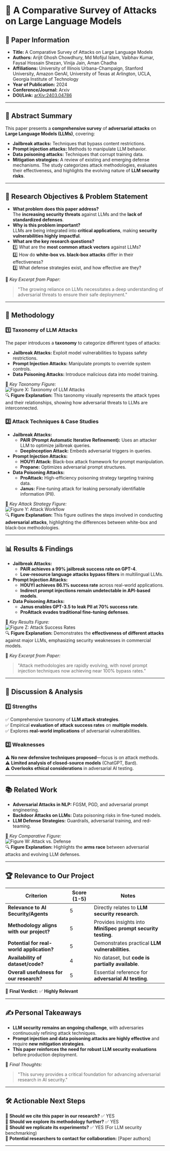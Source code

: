 # 📄 A Comparative Survey of Attacks on Large Language Models

## 📝 Paper Information
- **Title:** A Comparative Survey of Attacks on Large Language Models  
- **Authors:** Arijit Ghosh Chowdhury, Md Mofijul Islam, Vaibhav Kumar, Faysal Hossain Shezan, Vinija Jain, Aman Chadha  
- **Affiliations:** University of Illinois Urbana-Champaign, Stanford University, Amazon GenAI, University of Texas at Arlington, UCLA, Georgia Institute of Technology  
- **Year of Publication:** 2024  
- **Conference/Journal:** Arxiv  
- **DOI/Link:** [arXiv:2403.04786](https://arxiv.org/abs/2403.04786)  

---

## 📌 Abstract Summary
This paper presents a **comprehensive survey** of **adversarial attacks** on **Large Language Models (LLMs)**, covering:
- **Jailbreak attacks:** Techniques that bypass content restrictions.
- **Prompt injection attacks:** Methods to manipulate LLM behavior.
- **Data poisoning attacks:** Techniques that corrupt training data.
- **Mitigation strategies:** A review of existing and emerging defense mechanisms.
The study categorizes attack methodologies, evaluates their effectiveness, and highlights the evolving nature of **LLM security risks**.

---

## 🎯 Research Objectives & Problem Statement
- **What problem does this paper address?**  
  The **increasing security threats** against LLMs and the **lack of standardized defenses**.
- **Why is this problem important?**  
  LLMs are being integrated into **critical applications**, making **security vulnerabilities highly impactful**.
- **What are the key research questions?**  
  1️⃣ What are the **most common attack vectors** against LLMs?  
  2️⃣ How do **white-box vs. black-box attacks** differ in their effectiveness?  
  3️⃣ What defense strategies exist, and how effective are they?

📌 *Key Excerpt from Paper:*  
> "The growing reliance on LLMs necessitates a deep understanding of adversarial threats to ensure their safe deployment."

---

## 🔬 Methodology
### **1️⃣ Taxonomy of LLM Attacks**
The paper introduces a **taxonomy** to categorize different types of attacks:
- **Jailbreak Attacks:** Exploit model vulnerabilities to bypass safety restrictions.
- **Prompt Injection Attacks:** Manipulate prompts to override system controls.
- **Data Poisoning Attacks:** Introduce malicious data into model training.

📌 *Key Taxonomy Figure:*  
![Figure X: Taxonomy of LLM Attacks](images/image.png)  
🔍 **Figure Explanation:** This taxonomy visually represents the attack types and their relationships, showing how adversarial threats to LLMs are interconnected.

### **2️⃣ Attack Techniques & Case Studies**
- **Jailbreak Attacks:**
  - **PAIR (Prompt Automatic Iterative Refinement):** Uses an attacker LLM to optimize jailbreak queries.
  - **DeepInception Attack:** Embeds adversarial triggers in queries.
- **Prompt Injection Attacks:**
  - **HOUYI Attack:** Black-box attack framework for prompt manipulation.
  - **Propane:** Optimizes adversarial prompt structures.
- **Data Poisoning Attacks:**
  - **ProAttack:** High-efficiency poisoning strategy targeting training data.
  - **Janus:** Fine-tuning attack for leaking personally identifiable information (PII).

📌 *Key Attack Strategy Figure:*  
![Figure Y: Attack Workflow](./figures/attack_workflow.png)  
🔍 **Figure Explanation:** This figure outlines the steps involved in conducting **adversarial attacks**, highlighting the differences between white-box and black-box methodologies.

---

## 📊 Results & Findings
- **Jailbreak Attacks:**
  - **PAIR achieves a 99% jailbreak success rate on GPT-4**.
  - **Low-resource language attacks bypass filters** in multilingual LLMs.
- **Prompt Injection Attacks:**
  - **HOUYI achieves 86.1% success rate** across real-world applications.
  - **Indirect prompt injections remain undetectable in API-based models**.
- **Data Poisoning Attacks:**
  - **Janus enables GPT-3.5 to leak PII at 70% success rate**.
  - **ProAttack evades traditional fine-tuning defenses**.

📌 *Key Results Figure:*  
![Figure Z: Attack Success Rates](./figures/attack_success.png)  
🔍 **Figure Explanation:** Demonstrates the **effectiveness of different attacks** against major LLMs, emphasizing security weaknesses in commercial models.

📌 *Key Excerpt from Paper:*  
> "Attack methodologies are rapidly evolving, with novel prompt injection techniques now achieving near 100% bypass rates."

---

## 📢 Discussion & Analysis
### **1️⃣ Strengths**
✅ Comprehensive taxonomy of **LLM attack strategies**.  
✅ Empirical **evaluation of attack success rates** on **multiple models**.  
✅ Explores **real-world implications** of adversarial vulnerabilities.  

### **2️⃣ Weaknesses**
⚠️ **No new defensive techniques proposed**—focus is on attack methods.  
⚠️ **Limited analysis of closed-source models** (ChatGPT, Bard).  
⚠️ **Overlooks ethical considerations** in adversarial AI testing.

---

## 📚 Related Work
- **Adversarial Attacks in NLP:** FGSM, PGD, and adversarial prompt engineering.
- **Backdoor Attacks on LLMs:** Data poisoning risks in fine-tuned models.
- **LLM Defense Strategies:** Guardrails, adversarial training, and red-teaming.

📌 *Key Comparative Figure:*  
![Figure W: Attack vs. Defense](./figures/attack_vs_defense.png)  
🔍 **Figure Explanation:** Highlights the **arms race** between adversarial attacks and evolving LLM defenses.

---

## 🏆 Relevance to Our Project
| Criterion | Score (1-5) | Notes |
|-----------|------------|-------|
| **Relevance to AI Security/Agents** | 5 | Directly relates to **LLM security research**. |
| **Methodology aligns with our project?** | 5 | Provides insights into **MiniSpec prompt security testing**. |
| **Potential for real-world application?** | 5 | Demonstrates practical **LLM vulnerabilities**. |
| **Availability of dataset/code?** | 4 | No dataset, but **code is partially available**. |
| **Overall usefulness for our research?** | 5 | Essential reference for **adversarial AI testing**. |

📢 **Final Verdict:** ✅ **Highly Relevant**

---

## ✍️ Personal Takeaways
- **LLM security remains an ongoing challenge**, with adversaries continuously refining attack techniques.
- **Prompt injection and data poisoning attacks are highly effective** and require **new mitigation strategies**.
- **This paper reinforces the need for robust LLM security evaluations** before production deployment.

📌 *Final Thoughts:*  
> "This survey provides a critical foundation for advancing adversarial research in AI security."

---

## 🛠️ Actionable Next Steps
🔹 **Should we cite this paper in our research?** ✅ YES  
🔹 **Should we explore its methodology further?** ✅ YES  
🔹 **Should we replicate its experiments?** ✅ YES (For LLM security benchmarking)  
🔹 **Potential researchers to contact for collaboration:** [Paper authors]

---
